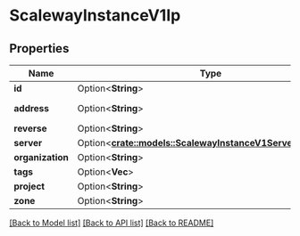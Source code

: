 # ScalewayInstanceV1Ip

## Properties

Name | Type | Description | Notes
------------ | ------------- | ------------- | -------------
**id** | Option<**String**> |  | [optional]
**address** | Option<**String**> | (IPv4 address) | [optional]
**reverse** | Option<**String**> |  | [optional]
**server** | Option<[**crate::models::ScalewayInstanceV1ServerSummary**](scaleway.instance.v1.ServerSummary.md)> |  | [optional]
**organization** | Option<**String**> |  | [optional]
**tags** | Option<**Vec<String>**> |  | [optional]
**project** | Option<**String**> |  | [optional]
**zone** | Option<**String**> |  | [optional]

[[Back to Model list]](../README.md#documentation-for-models) [[Back to API list]](../README.md#documentation-for-api-endpoints) [[Back to README]](../README.md)


